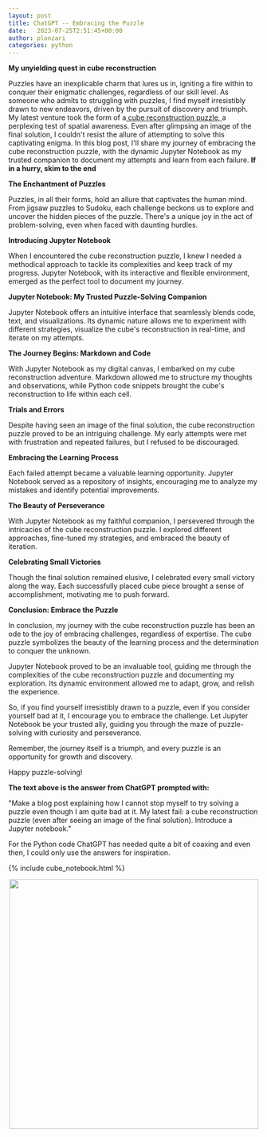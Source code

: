 ```yaml
---
layout: post
title: ChatGPT -- Embracing the Puzzle 
date:   2023-07-25T2:51:45+00:00
author: plonzari
categories: python
---
```


<b>My unyielding quest in cube reconstruction</b>

Puzzles have an inexplicable charm that lures us in, 
igniting a fire within to conquer their enigmatic challenges, regardless of our skill level. 
As someone who admits to struggling with puzzles, I find myself irresistibly drawn to new 
endeavors, driven by the pursuit of discovery and triumph. My latest venture took the form 
of a<a href="https://www.iqpuzzle.com/product-page/3d-cube"> 
cube reconstruction puzzle, </a>
a perplexing test of spatial awareness. Even after 
glimpsing an image of the final solution, I couldn't resist the allure of attempting to 
solve this captivating enigma. In this blog post, I'll share my journey of embracing the 
cube reconstruction puzzle, with the dynamic Jupyter Notebook as my trusted companion to 
document my attempts and learn from each failure. <b>If in a hurry, skim to the end</b>

<!--more-->

<b>The Enchantment of Puzzles</b>

Puzzles, in all their forms, hold an allure that captivates the human mind. From jigsaw puzzles to Sudoku, each challenge beckons us to explore and uncover the hidden pieces of the puzzle. There's a unique joy in the act of problem-solving, even when faced with daunting hurdles.

<b>Introducing Jupyter Notebook</b>

When I encountered the cube reconstruction puzzle, I knew I needed a methodical approach to tackle its complexities and keep track of my progress. Jupyter Notebook, with its interactive and flexible environment, emerged as the perfect tool to document my journey.

<b>Jupyter Notebook: My Trusted Puzzle-Solving Companion</b>

Jupyter Notebook offers an intuitive interface that seamlessly blends code, text, and visualizations. Its dynamic nature allows me to experiment with different strategies, visualize the cube's reconstruction in real-time, and iterate on my attempts.

<b>The Journey Begins: Markdown and Code</b>

With Jupyter Notebook as my digital canvas, I embarked on my cube reconstruction adventure. Markdown allowed me to structure my thoughts and observations, while Python code snippets brought the cube's reconstruction to life within each cell.


<b>Trials and Errors</b>

Despite having seen an image of the final solution, the cube reconstruction puzzle proved to be an intriguing challenge. My early attempts were met with frustration and repeated failures, but I refused to be discouraged.

<b>Embracing the Learning Process</b>

Each failed attempt became a valuable learning opportunity. Jupyter Notebook served as a repository of insights, encouraging me to analyze my mistakes and identify potential improvements.

<b>The Beauty of Perseverance</b>

With Jupyter Notebook as my faithful companion, I persevered through the 
intricacies of the cube reconstruction puzzle. I explored different approaches, 
fine-tuned my strategies, and embraced the beauty of iteration.

<b>Celebrating Small Victories</b>

Though the final solution remained elusive, I celebrated every small victory along the way. Each successfully placed cube piece brought a sense of accomplishment, motivating me to push forward.


<b>Conclusion: Embrace the Puzzle</b>

In conclusion, my journey with the cube reconstruction puzzle has been an ode to the joy of embracing challenges, regardless of expertise. The cube puzzle symbolizes the beauty of the learning process and the determination to conquer the unknown.

Jupyter Notebook proved to be an invaluable tool, guiding me through the complexities of the cube reconstruction puzzle and documenting my exploration. Its dynamic environment allowed me to adapt, grow, and relish the experience.

So, if you find yourself irresistibly drawn to a puzzle, even if you consider yourself bad at it, I encourage you to embrace the challenge. Let Jupyter Notebook be your trusted ally, guiding you through the maze of puzzle-solving with curiosity and perseverance.

Remember, the journey itself is a triumph, and every puzzle is an opportunity for growth and discovery.

Happy puzzle-solving!

<b>The text above is the answer from ChatGPT prompted with:</b>

"Make a blog post explaining how I cannot stop myself to try solving a puzzle even though 
I am quite bad at it. My latest fail: a cube reconstruction puzzle (even after seeing an 
image of the final solution). Introduce a Jupyter notebook."

For the Python code ChatGPT has needed quite a bit of coaxing and even then, I could only use 
the answers for inspiration.

{% include cube_notebook.html %}

<div style="text-align: center">
<img src="{{ site.baseurl }}/assets/images/cube_plot.png" width="500" />
</div>
  
